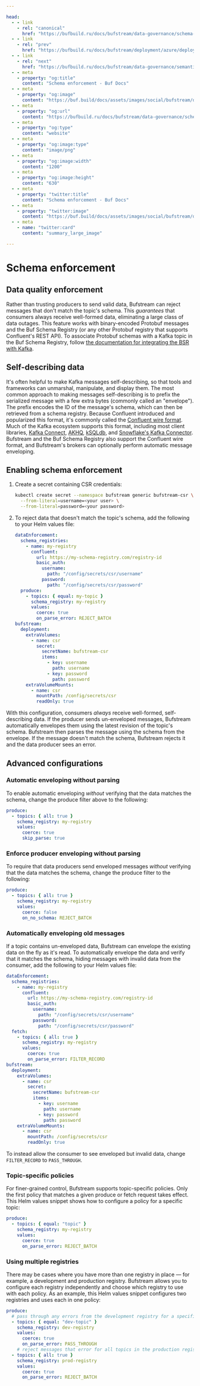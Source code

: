 ```yaml
---

head:
  - - link
    - rel: "canonical"
      href: "https://bufbuild.ru/docs/bufstream/data-governance/schema-enforcement/"
  - - link
    - rel: "prev"
      href: "https://bufbuild.ru/docs/bufstream/deployment/azure/deploy-postgres/"
  - - link
    - rel: "next"
      href: "https://bufbuild.ru/docs/bufstream/data-governance/semantic-validation/"
  - - meta
    - property: "og:title"
      content: "Schema enforcement - Buf Docs"
  - - meta
    - property: "og:image"
      content: "https://buf.build/docs/assets/images/social/bufstream/data-governance/schema-enforcement.png"
  - - meta
    - property: "og:url"
      content: "https://bufbuild.ru/docs/bufstream/data-governance/schema-enforcement/"
  - - meta
    - property: "og:type"
      content: "website"
  - - meta
    - property: "og:image:type"
      content: "image/png"
  - - meta
    - property: "og:image:width"
      content: "1200"
  - - meta
    - property: "og:image:height"
      content: "630"
  - - meta
    - property: "twitter:title"
      content: "Schema enforcement - Buf Docs"
  - - meta
    - property: "twitter:image"
      content: "https://buf.build/docs/assets/images/social/bufstream/data-governance/schema-enforcement.png"
  - - meta
    - name: "twitter:card"
      content: "summary_large_image"

---
```


# Schema enforcement

## Data quality enforcement

Rather than trusting producers to send valid data, Bufstream can reject messages that don't match the topic's schema. This _guarantees_ that consumers always receive well-formed data, eliminating a large class of data outages. This feature works with binary-encoded Protobuf messages and the Buf Schema Registry (or any other Protobuf registry that supports Confluent's REST API). To associate Protobuf schemas with a Kafka topic in the Buf Schema Registry, follow [the documentation for integrating the BSR with Kafka](../../../bsr/csr/overview/).

## Self-describing data

It's often helpful to make Kafka messages self-describing, so that tools and frameworks can unmarshal, manipulate, and display them. The most common approach to making messages self-describing is to prefix the serialized message with a few extra bytes (commonly called an "envelope"). The prefix encodes the ID of the message's schema, which can then be retrieved from a schema registry. Because Confluent introduced and popularized this format, it's commonly called the [Confluent wire format](https://docs.confluent.io/platform/current/schema-registry/fundamentals/serdes-develop/index.html#wire-format). Much of the Kafka ecosystem supports this format, including most client libraries, [Kafka Connect](https://docs.confluent.io/platform/current/connect/index.html), [AKHQ](https://akhq.io/), [kSQLdb](https://ksqldb.io/), and [Snowflake's Kafka Connector](https://docs.confluent.io/cloud/current/connectors/cc-snowflake-sink/cc-snowflake-sink.html#schema-config). Bufstream and the Buf Schema Registry also support the Confluent wire format, and Bufstream's brokers can optionally perform automatic message enveloping.

## Enabling schema enforcement

1.  Create a secret containing CSR credentials:

    ```sh
    kubectl create secret --namespace bufstream generic bufstream-csr \
      --from-literal=username=<your user> \
      --from-literal=password=<your password>
    ```

2.  To reject data that doesn't match the topic's schema, add the following to your Helm values file:

    ```yaml
    dataEnforcement:
      schema_registries:
        - name: my-registry
          confluent:
            url: https://my-schema-registry.com/registry-id
            basic_auth:
              username:
                path: "/config/secrets/csr/username"
              password:
                path: "/config/secrets/csr/password"
      produce:
        - topics: { equal: my-topic }
          schema_registry: my-registry
          values:
            coerce: true
            on_parse_error: REJECT_BATCH
    bufstream:
      deployment:
        extraVolumes:
          - name: csr
            secret:
              secretName: bufstream-csr
              items:
                - key: username
                  path: username
                - key: password
                  path: password
        extraVolumeMounts:
          - name: csr
            mountPath: /config/secrets/csr
            readOnly: true
    ```

With this configuration, consumers _always_ receive well-formed, self-describing data. If the producer sends un-enveloped messages, Bufstream automatically envelopes them using the latest revision of the topic's schema. Bufstream then parses the message using the schema from the envelope. If the message doesn't match the schema, Bufstream rejects it and the data producer sees an error.

## Advanced configurations

### Automatic enveloping without parsing

To enable automatic enveloping _without_ verifying that the data matches the schema, change the produce filter above to the following:

```yaml
produce:
  - topics: { all: true }
    schema_registry: my-registry
    values:
      coerce: true
      skip_parse: true
```

### Enforce producer enveloping without parsing

To require that data producers send enveloped messages _without_ verifying that the data matches the schema, change the produce filter to the following:

```yaml
produce:
  - topics: { all: true }
    schema_registry: my-registry
    values:
      coerce: false
      on_no_schema: REJECT_BATCH
```

### Automatically enveloping old messages

If a topic contains un-enveloped data, Bufstream can envelope the existing data on the fly as it's read. To automatically envelope the data and verify that it matches the schema, hiding messages with invalid data from the consumer, add the following to your Helm values file:

```yaml
dataEnforcement:
  schema_registries:
    - name: my-registry
      confluent:
        url: https://my-schema-registry.com/registry-id
        basic_auth:
          username:
            path: "/config/secrets/csr/username"
          password:
            path: "/config/secrets/csr/password"
  fetch:
    - topics: { all: true }
      schema_registry: my-registry
      values:
        coerce: true
        on_parse_error: FILTER_RECORD
bufstream:
  deployment:
    extraVolumes:
      - name: csr
        secret:
          secretName: bufstream-csr
          items:
            - key: username
              path: username
            - key: password
              path: password
    extraVolumeMounts:
      - name: csr
        mountPath: /config/secrets/csr
        readOnly: true
```

To instead allow the consumer to see enveloped but invalid data, change `FILTER_RECORD` to `PASS_THROUGH`.

### Topic-specific policies

For finer-grained control, Bufstream supports topic-specific policies. Only the first policy that matches a given produce or fetch request takes effect. This Helm values snippet shows how to configure a policy for a specific topic:

```yaml
produce:
  - topics: { equal: "topic" }
    schema_registry: my-registry
    values:
      coerce: true
      on_parse_error: REJECT_BATCH
```

### Using multiple registries

There may be cases where you have more than one registry in place — for example, a development and production registry. Bufstream allows you to configure each registry independently and choose which registry to use with each policy. As an example, this Helm values snippet configures two registries and uses each in one policy:

```yaml
produce:
  # pass through any errors from the development registry for a specific topic ("dev-topic").
  - topics: { equal: "dev-topic" }
    schema_registry: dev-registry
    values:
      coerce: true
      on_parse_error: PASS_THROUGH
    # reject messages that error for all topics in the production registry
  - topics: { all: true }
    schema_registry: prod-registry
    values:
      coerce: true
      on_parse_error: REJECT_BATCH
```
